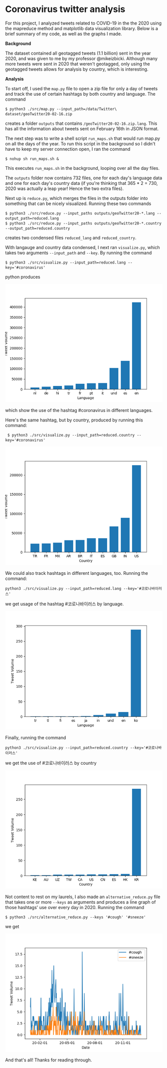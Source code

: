 # Coronavirus twitter analysis

For this project, I analyzed tweets related to COVID-19 in the the 2020 using the mapreduce method and matplotlib data visualization library. Below is a brief summary of my code, as well as the graphs I made. 

**Background**

The dataset contained all geotagged tweets (1.1 billion) sent in the year 2020, and was given to me by my professor @mikeizbicki. Although many more tweets were sent in 2020 that weren't geotagged, only using the geotagged tweets allows for analysis by country, which is interesting. 

**Analysis**

To start off, I used the `map.py` file to open a zip file for only a day of tweets and track the use of certain hashtags by both country and language. The command 
```
$ python3 ./src/map.py --input_path=/data/Twitter\ dataset/geoTwitter20-02-16.zip
```
creates a folder `outputs` that contains `/geoTwitter20-02-16.zip.lang`. This has all the information about tweets sent on February 16th in JSON format. 

The next step was to write a shell script `run_maps.sh` that would run map.py on all the days of the year. To run this script in the background so I didn't have to keep my server connection open, I ran the command
```
$ nohup sh run_maps.sh &
```
This executes `run_maps.sh` in the background, looping over all the day files. 

The `outputs` folder now contains 732 files, one for each day's language data and one for each day's country data (if you're thinking that 365 * 2 = 730, 2020 was actually a leap year! Hence the two extra files). 

Next up is `reduce.py`, which merges the files in the outputs folder into something that can be nicely visualized. Running these two commands
```
$ python3 ./src/reduce.py --input_paths outputs/geoTwitter20-*.lang --output_path=reduced.lang
$ python3 ./src/reduce.py --input_paths outputs/geoTwitter20-*.country --output_path=reduced.country
```
creates two condensed files `reduced_lang` and `reduced_country`. 

With langauge and country data condensed, I next ran `visualize.py`, which takes two arguments `--input_path` and `--key`. By running the command 
```
$ python3 ./src/visualize.py --input_path=reduced.lang --key='#coronavirus'
```
python produces

![#coronavirus by different languages](covidlangeng.png) 

which show the use of the hashtag #coronavirus in different languages. 

Here's the same hashtag, but by country, produced by running this command:

```
 $ python3 ./src/visualize.py --input_path=reduced.country --key='#coronavirus'
 ```

![#coronavirus in different countries](covidcountryeng.png)

We could also track hashtags in different languages, too. Running the command:

```
python3 ./src/visualize.py --input_path=reduced.lang --key='#코로나바이러스'
```
we get usage of the hashtag #코로나바이러스 by language. 

![#코로나바이러스 in different languages](covidlangkor.png)

Finally, running the command 

```
python3 ./src/visualize.py --input_path=reduced.country --key='#코로나바이러스'
```
we get the use of #코로나바이러스 by country

![#코로나바이러스 in different countries](covidcountrykor.png)

Not content to rest on my laurels, I also made an `alternative_reduce.py` file that takes one or more `--keys` as arguments and produces a line graph of those hashtags' use over every day in 2020. Running the command 
```
$ python3 ./src/alternative_reduce.py --keys '#cough' '#sneeze'
```

we get 

![cough v. sneeze in different countries](cough_sneeze.png)

And that's all! Thanks for reading through. 
